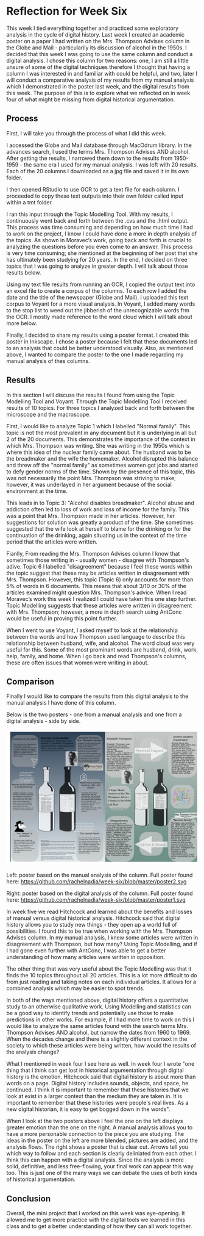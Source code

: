 # Reflection for Week Six

This week I tied everything together and practiced some exploratory analysis in the cycle of digital history. Last week I created an academic poster on a paper I had written on the Mrs. Thompson Advises column in the Globe and Mail - particularily its discussion of alcohol in the 1950s. 
I decided that this week I was going to use the same column and conduct a digital analysis. I chose this column for two reasons: one, I am still a little unsure of some of the digital techniques therefore I thought that having a column I was interested in and familiar with could be helpful, and two, later I will conduct a comparative analysis of my results from my manual analysis which I demonstrated in the poster last week, and the digital results from this week. The purpose of this is to explore what we reflected on in week four of what might be missing from digital historical argumentation.

## Process

First, I will take you through the process of what I did this week.

I accessed the Globe and Mail database through MacOdrum library. In the advances search, I used the terms Mrs. Thompson Advises AND alcohol. After getting the results, I narrowed them down to the results from 1950-1959 - the same era I used for my manual analysis. I was left with 20 results. Each of the 20 columns I downloaded as a jpg file and saved it in its own folder. 

I then opened RStudio to use OCR to get a text file for each column. I proceeded to copy these text outputs into their own folder called input within a tmt folder.

I ran this input through the Topic Modelling Tool. With my results, I continuously went back and forth between the .cvs and the .html output. This process was time consuming and depending on how much time I had to work on the project, I know I could have done a more in depth analysis of the topics. As shown in Moravec’s work, going back and forth is crucial to analyzing the questions before you even come to an answer. This process is very time consuming; she mentioned at the beginning of her post that she has ultimately been studying for 20 years. In the end, I decided on three topics that I was going to analyze in greater depth. I will talk about those results below.

Using my text file results from running an OCR, I copied the output text into an excel file to create a corpus of the columns. To each row I added the date and the title of the newspaper (Globe and Mail). I uploaded this text corpus to Voyant for a more visual analysis. In Voyant, I added many words to the stop list to weed out the jibberish of the unrecognizable words frm the OCR. I mostly made reference to the word cloud which I will talk about more below.

Finally, I decided to share my results using a poster format. I created this poster in Inkscape. I chose a poster because I felt that these documents led to an analysis that could be better understood visually. Also, as mentioned above, I wanted to compare the poster to the one I made regarding my manual analysis of thes columns.

## Results

In this section I will discuss the results I found from using the Topic Modelling Tool and Voyant. Through the Topic Modelling Tool I received results of 10 topics. For three topics I analyzed back and forth between the microscope and the macroscope. 

First, I would like to analyze Topic 1 which I labelled "Normal family". This topic is not the most prevalent in any document but it is underlying in all but 2 of the 20 documents. This demonstrates the importance of the context in which Mrs. Thompson was writing. She was writing in the 1950s which is where this idea of the nuclear family came about. The husband was to be the breadmaker and the wife the homemaker. Alcohol disrupted this balance and threw off the "normal family" as sometimes women got jobs and started to defy gender norms of the time. Shown by the presence of this topic, this was not necessarily the point Mrs. Thompson was striving to make; however, it was underlayed in her argument because of the social environment at the time.

This leads in to Topic 3: "Alcohol disables breadmaker". Alcohol abuse and addiction often led to loss of work and loss of income for the family. This was a point that Mrs. Thompson made in her articles. However, her suggestions for solution was greatly a product of the time. She sometimes suggested that the wife look at herself to blame for the drinking or for the continuation of the drinking, again situating us in the context of the time period that the articles were written.

Fianlly, From reading the Mrs. Thompson Advises column I know that sometimes those writing in - usually women - disagree with Thompson's adive. Topic 6 I labelled "disagreement" because I feel these words within the topic suggest that these may be articles written in disagreement with Mrs. Thompson. However, this topic (Topic 6) only accounts for more than 5% of words in 6 documents. This means that about 3/10 or 30% of the articles examined might question Mrs. Thompson's advice. When I read Moravec’s work this week I realized I could have taken this one step further. Topic Modelling suggests that these articles were written in disagreement with Mrs. Thompson; however, a more in depth search using AntConc would be useful in proving this point further.

When I went to use Voyant, I asked myself to look at the relationship between the words and how Thompson used language to describe this relationship between husband, wife, and alcohol. The word cloud was very useful for this. Some of the most prominant words are husband, drink, work, help, family, and home. When I go back and read Thompson's columns, these are often issues that women were writing in about.

## Comparison

Finally I would like to compare the results from this digital analysis to the manual analysis I have done of this column.

Below is the two posters - one from a manual analysis and one from a digital analysis - side by side.

![image i just uploaded](poster_comparison.png)

Left: poster based on the manual analysis of the column. Full poster found here: https://github.com/rachelnadia/week-six/blob/master/poster2.svg

Right: poster based on the digital analysis of the column. Full poster found here: https://github.com/rachelnadia/week-six/blob/master/poster1.svg

In week five we read Hitchcock and learned about the benefits and losses of manual versus digital historical analysis. Hitchcock said that digital history allows you to study new things - they open up a world full of possibilities. I found this to be true when working with the Mrs. Thompson Advises column. In my manual analysis, I knew some articles were written in disagreement with Thompson, but how many? Using Topic Modelling, and if I had gone even further with AntConc, I was able to get a better understanding of how many articles were written in opposition.

The other thing that was very useful about the Topic Modelling was that it finds the 10 topics throughout all 20 articles. This is a lot more difficult to do from just reading and taking notes on each individual articles. It allows for a combined analysis which may be easier to spot trends.

In both of the ways mentioned above, digital history offers a quantitative study to an otherwise qualitative work. Using Modelling and statistics can be a good way to identify trends and potentially use those to make predictions in other works. For example, if I had more time to work on this I would like to analyze the same articles found with the search terms Mrs. Thompson Advises AND alcohol, but narrow the dates from 1960 to 1969. When the decades change and there is a slightly different context in the society to which these articles were being written, how would the results of the analysis change?

What I mentioned in week four I see here as well. In week four I wrote "one thing that I think can get lost in historical argumentation through digital history is the emotion. Hitchcock said that digital history is about more than words on a page. Digital history includes sounds, objects, and space, he continued. I think it is important to remember that these histories that we look at exist in a larger context than the medium they are taken in. It is important to remember that these histories were people's real lives. As a new digital historian, it is easy to get bogged down in the words".

When I look at the two posters above I feel the one on the left displays greater emotion than the one on the right. A manual analysis allows you to have a more personable connection to the piece you are studying. The ideas in the poster on the left are more blended, pictures are added, and the analysis flows. The right shows a poster that is clear cut. Arrows tell you which way to follow and each section is clearly deliniated from each other. I think this can happen with a digital analysis. Since the analysis is more solid, definitive, and less free-flowing, your final work can appear this way too. This is just one of the many ways we can debate the uses of both kinds of historical argumentation.

## Conclusion

Overall, the mini project that I worked on this week was eye-opening. It allowed me to get more practice with the digital tools we learned in this class and to get a better understanding of how they can all work together. 
